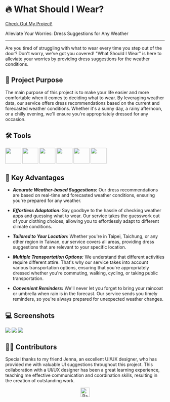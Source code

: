 # 🔥 What Should I Wear?

 <a href="https://what-should-i-wear-bd38a.web.app/">Check Out My Project!</a>

Alleviate Your Worries: Dress Suggestions for Any Weather

---

Are you tired of struggling with what to wear every time you step out of the door? Don't worry, we've got you covered! "What Should I Wear" is here to alleviate your worries by providing dress suggestions for the weather conditions.

## 🎯 Project Purpose

The main purpose of this project is to make your life easier and more comfortable when it comes to deciding what to wear. By leveraging weather data, our service offers dress recommendations based on the current and forecasted weather conditions. Whether it's a sunny day, a rainy afternoon, or a chilly evening, we'll ensure you're appropriately dressed for any occasion.

## 🛠 Tools
<picture>
  <img src="https://upload.wikimedia.org/wikipedia/commons/thumb/a/a7/React-icon.svg/512px-React-icon.svg.png?20220125121207" height="50px" width="50px">
</picture>
<picture>
  <img src="https://cdn.worldvectorlogo.com/logos/javascript-1.svg" height="50px" width="50px">
</picture>
<picture>
  <img src="https://cdn-icons-png.flaticon.com/512/5968/5968358.png" height="50px" width="50px">
</picture>
<picture>
  <img src="https://icons-for-free.com/iconfiles/png/512/svg+developer+firebase+google+programming+icon-1320183319887802192.png" height="50px" width="50px">
</picture>
<picture>
  <img src="https://forum.bubble.io/uploads/default/original/3X/8/4/84c1f5c09eddc477a4cebd29b44604cc13f6208e.png" height="50px" width="50px">
</picture>
<picture>
  <img src="https://www.svgrepo.com/show/354262/react-router.svg" height="50px" width="50px">
</picture>

## 🏁  Key Advantages

- ***Accurate Weather-based Suggestions:***     Our dress recommendations are based on real-time and forecasted weather conditions, ensuring you're prepared for any weather.

- ***Effortless Adaptation:*** Say goodbye to the hassle of checking weather apps and guessing what to wear. Our service takes the guesswork out of your clothing choices, allowing you to effortlessly adapt to different climate conditions.

- ***Tailored to Your Location:*** Whether you're in Taipei, Taichung, or any other region in Taiwan, our service covers all areas, providing dress suggestions that are relevant to your specific location.

- ***Multiple Transportation Options:*** We understand that different activities require different attire. That's why our service takes into account various transportation options, ensuring that you're appropriately dressed whether you're commuting, walking, cycling, or taking public transportation.

- ***Convenient Reminders:*** We'll never let you forget to bring your raincoat or umbrella when rain is in the forecast. Our service sends you timely reminders, so you're always prepared for unexpected weather changes.




## 💻 Screenshots
<picture>
  <img src="https://i.ibb.co/frRrQpD/2023-06-07-2-48-10.png">
</picture>
<picture>
  <img src="https://i.ibb.co/5s6PrR8/2023-06-07-3-04-16.png">
</picture>
<picture>
  <img src="https://i.ibb.co/zr5ykVR/2023-06-20-2-45-19.png">
</picture>

## 👩‍💻  Contributors

Special thanks to my friend Jenna, an excellent UI/UX designer, who has provided me with valuable UI suggestions throughout this project. This collaboration with a UI/UX designer has been a great learning experience, teaching me effective communication and coordination skills, resulting in the creation of outstanding work.

<p align="center">
  <a href="https://github.com/ooospooky/What-Should-I-Wear">
    <img src="https://superagi.com/wp-content/uploads/2023/05/backToTopButton.png" alt="Back to top" height="29"/>
  </a>
</p>
